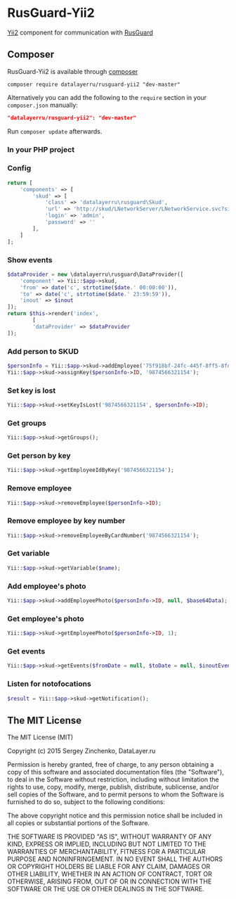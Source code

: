 # RusGuard-Yii2
[Yii2](http://www.yiiframework.com/) component for communication with [RusGuard](http://www.rgsec.ru/)

## Composer

RusGuard-Yii2 is available through [composer](https://getcomposer.org/)

    composer require datalayerru/rusguard-yii2 "dev-master"
  
Alternatively you can add the following to the `require` section in your `composer.json` manually:

```json
"datalayerru/rusguard-yii2": "dev-master"
```

Run `composer update` afterwards.

### In your PHP project
### Config
```php
return [
    'components' => [
        'skud' => [
            'class' => 'datalayerru\rusguard\Skud',
            'url' => 'http://skud/LNetworkServer/LNetworkService.svc?singleWsdl',
            'login' => 'admin',
            'password' => ''
        ],
    ]
];
```

### Show events
```php
$dataProvider = new \datalayerru\rusguard\DataProvider([
    'component' => Yii::$app->skud,
    'from' => date('c', strtotime($date.' 00:00:00')),
    'to' => date('c', strtotime($date.' 23:59:59')),
    'inout' => $inout
]);
return $this->render('index',
        [
        'dataProvider' => $dataProvider
]);
```

### Add person to SKUD
```php
$personInfo = Yii::$app->skud->addEmployee('75f918bf-24fc-445f-8ff5-8fd11e1ad361', 'John', 'Johnov');
Yii::$app->skud->assignKey($personInfo->ID, '9874566321154');
```

### Set key is lost
```php
Yii::$app->skud->setKeyIsLost('9874566321154', $personInfo->ID);
```

### Get groups
```php
Yii::$app->skud->getGroups();
```

### Get person by key
```php
Yii::$app->skud->getEmployeeIdByKey('9874566321154');
```

### Remove employee
```php
Yii::$app->skud->removeEmployee($personInfo->ID);
```

### Remove employee by key number
```php
Yii::$app->skud->removeEmployeeByCardNumber('9874566321154');
```

### Get variable
```php
Yii::$app->skud->getVariable($name);
```

### Add employee's photo
```php
Yii::$app->skud->addEmployeePhoto($personInfo->ID, null, $base64Data);
```

### Get employee's photo
```php
Yii::$app->skud->getEmployeePhoto($personInfo->ID, 1);
```

### Get events
```php
Yii::$app->skud->getEvents($fromDate = null, $toDate = null, $inoutEventType = null, $page = 1, $pageSize = 20)
```

### Listen for notofocations
```php
$result = Yii::$app->skud->getNotification();
```

## The MIT License

The MIT License (MIT)

Copyright (c) 2015 Sergey Zinchenko, DataLayer.ru

Permission is hereby granted, free of charge, to any person obtaining a copy
of this software and associated documentation files (the "Software"), to deal
in the Software without restriction, including without limitation the rights
to use, copy, modify, merge, publish, distribute, sublicense, and/or sell
copies of the Software, and to permit persons to whom the Software is
furnished to do so, subject to the following conditions:

The above copyright notice and this permission notice shall be included in all
copies or substantial portions of the Software.

THE SOFTWARE IS PROVIDED "AS IS", WITHOUT WARRANTY OF ANY KIND, EXPRESS OR
IMPLIED, INCLUDING BUT NOT LIMITED TO THE WARRANTIES OF MERCHANTABILITY,
FITNESS FOR A PARTICULAR PURPOSE AND NONINFRINGEMENT. IN NO EVENT SHALL THE
AUTHORS OR COPYRIGHT HOLDERS BE LIABLE FOR ANY CLAIM, DAMAGES OR OTHER
LIABILITY, WHETHER IN AN ACTION OF CONTRACT, TORT OR OTHERWISE, ARISING FROM,
OUT OF OR IN CONNECTION WITH THE SOFTWARE OR THE USE OR OTHER DEALINGS IN THE
SOFTWARE.